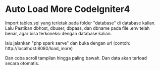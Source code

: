 # Auto Load More CodeIgniter4

Import tables.sql yang terletak pada folder "database" di database kalian.<br/>
Lalu Pastikan dbhost, dbuser, dbpass, dan dbname pada file .env telah benar, agar bisa terkoneksi dengan database kalian.

lalu jalankan "php spark serve" dan buka dengan url (contoh: http://localhost:8080/load_more)

Dan coba scroll tampilan hingga paling bawah. Dan data akan terload secara otomatis.
